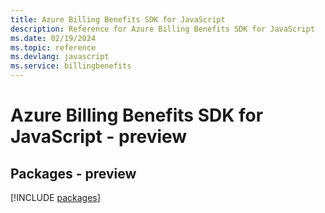 ```yaml
---
title: Azure Billing Benefits SDK for JavaScript
description: Reference for Azure Billing Benefits SDK for JavaScript
ms.date: 02/19/2024
ms.topic: reference
ms.devlang: javascript
ms.service: billingbenefits
---
```

# Azure Billing Benefits SDK for JavaScript - preview
## Packages - preview
[!INCLUDE [packages](billing-benefits-index.md)]